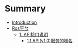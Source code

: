 # Summary

* [Introduction](README.md)
* [Ros平台](ros平台.md)
    * [1. API接口说明](ros平台/简介.md)
        * [1.1 API\(v1.0\)服务的域名](ros平台/简介/11-api服务的域名.md)

